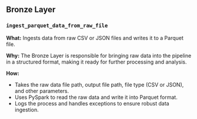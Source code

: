 ## Bronze Layer

### `ingest_parquet_data_from_raw_file`

**What:**
Ingests data from raw CSV or JSON files and writes it to a Parquet file.

**Why:**
The Bronze Layer is responsible for bringing raw data into the pipeline in a structured format, making it ready for further processing and analysis.

**How:**
- Takes the raw data file path, output file path, file type (CSV or JSON), and other parameters.
- Uses PySpark to read the raw data and write it into Parquet format.
- Logs the process and handles exceptions to ensure robust data ingestion.
